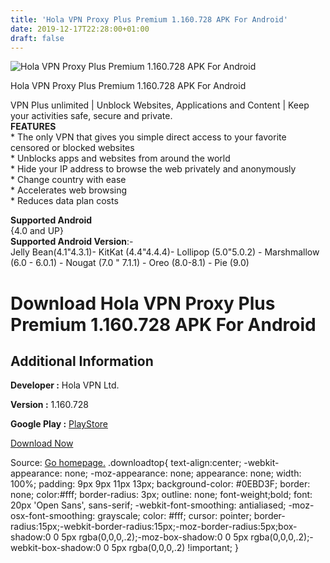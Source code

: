 ```yaml
---
title: 'Hola VPN Proxy Plus Premium 1.160.728 APK For Android'
date: 2019-12-17T22:28:00+01:00
draft: false
---
```


![Hola VPN Proxy Plus Premium 1.160.728 APK For Android](https://i1.wp.com/apkhome.net/wp-content/uploads/2019/12/Hola-VPN-Proxy-Plus-Premium-1.160.728.png "Hola VPN Proxy Plus Premium 1.160.728 APK For Android")

  

Hola VPN Proxy Plus Premium 1.160.728 APK For Android

VPN Plus unlimited | Unblock Websites, Applications and Content | Keep your activities safe, secure and private.  
**FEATURES**  
\* The only VPN that gives you simple direct access to your favorite censored or blocked websites  
\* Unblocks apps and websites from around the world  
\* Hide your IP address to browse the web privately and anonymously  
\* Change country with ease  
\* Accelerates web browsing  
\* Reduces data plan costs

**Supported Android**  
{4.0 and UP}  
**Supported Android Version**:-  
Jelly Bean(4.1"4.3.1)- KitKat (4.4"4.4.4)- Lollipop (5.0"5.0.2) - Marshmallow (6.0 - 6.0.1) - Nougat (7.0 " 7.1.1) - Oreo (8.0-8.1) - Pie (9.0)

Download Hola VPN Proxy Plus Premium 1.160.728 APK For Android
==============================================================

Additional Information
----------------------

**Developer :** Hola VPN Ltd.

**Version :** 1.160.728

**Google Play :** [PlayStore](https://play.google.com/store/apps/details?id=org.hola.prem)

  

[Download Now](https://store4app.co/post/hola-vpn-proxy-plus-premium-1-160-728-apk-for-android_1576610250)

  
Source: [Go homepage.](https://store4app.co/post/hola-vpn-proxy-plus-premium-1-160-728-apk-for-android_1576610250) .downloadtop{ text-align:center; -webkit-appearance: none; -moz-appearance: none; appearance: none; width: 100%; padding: 9px 9px 11px 13px; background-color: #0EBD3F; border: none; color:#fff; border-radius: 3px; outline: none; font-weight;bold; font: 20px 'Open Sans', sans-serif; -webkit-font-smoothing: antialiased; -moz-osx-font-smoothing: grayscale; color: #fff; cursor: pointer; border-radius:15px;-webkit-border-radius:15px;-moz-border-radius:5px;box-shadow:0 0 5px rgba(0,0,0,.2);-moz-box-shadow:0 0 5px rgba(0,0,0,.2);-webkit-box-shadow:0 0 5px rgba(0,0,0,.2) !important; }
